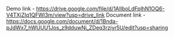 Demo link - https://drive.google.com/file/d/1AIIboLdFplhN1OQ6-V4TXjZlq1QFWI3m/view?usp=drive_link
Document link - https://docs.google.com/document/d/1Bnda-pJdWx7_hWUUU1Jos_z9dduwNi_ZDeq3rzjyr5U/edit?usp=sharing
